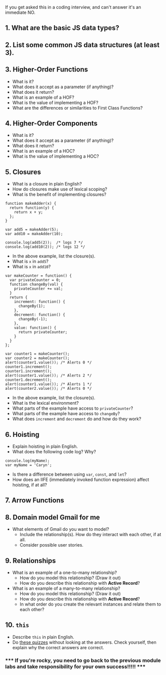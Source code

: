 If you get asked this in a coding interview, and can't answer it's an immediate NO.

## 1. What are the basic JS data types?

## 2. List some common JS data structures (at least 3).

## 3. Higher-Order Functions
 - What is it?
 - What does it accept as a parameter (if anything)?
 - What does it return?
 - What is an example of a HOF?
 - What is the value of implementing a HOF?
 - What are the differences or similarities to First Class Functions?

## 4. Higher-Order Components
 - What is it?
 - What does it accept as a parameter (if anything)?
 - What does it return?
 - What is an example of a HOC?
 - What is the value of implementing a HOC?

## 5. Closures
 - What is a closure in plain English?
 - How do closures make use of lexical scoping?
 - What is the benefit of implementing closures?

```JS
function makeAdder(x) {
  return function(y) {
    return x + y;
  };
}

var add5 = makeAdder(5);
var add10 = makeAdder(10);

console.log(add5(2));  /* logs 7 */
console.log(add10(2)); /* logs 12 */
```

 - In the above example, list the closure(s).
 - What is `x` in `add5`?
 - What is `x` in `add10`?

```JS
var makeCounter = function() {
  var privateCounter = 0;
  function changeBy(val) {
    privateCounter += val;
  }
  return {
    increment: function() {
      changeBy(1);
    },
    decrement: function() {
      changeBy(-1);
    },
    value: function() {
      return privateCounter;
    }
  }
};

var counter1 = makeCounter();
var counter2 = makeCounter();
alert(counter1.value()); /* Alerts 0 */
counter1.increment();
counter1.increment();
alert(counter1.value()); /* Alerts 2 */
counter1.decrement();
alert(counter1.value()); /* Alerts 1 */
alert(counter2.value()); /* Alerts 0 */
```

 - In the above example, list the closure(s).
 - What is the lexical environment?
 - What parts of the example have access to `privateCounter`?
 - What parts of the example have access to `changeBy`?
 - What does `increment` and `decrement` do and how do they work?

## 6. Hoisting
* Explain hoisting in plain English.
* What does the following code log? Why?
```JS
console.log(myName);
var myName = 'Caryn';
```
* Is there a difference between using `var`, `const`, and `let`?
* How does an IIFE (immediately invoked function expression) affect hoisting, if at all?

## 7. Arrow Functions


## 8. Domain model Gmail for me
* What elements of Gmail do you want to model?
  * Include the relationship(s). How do they interact with each other, if at all.
  * Consider possible user stories.

## 9. Relationships
  * What is an example of a one-to-many relationship?
    * How do you model this relationship? (Draw it out)
    * How do you describe this relationship with **Active Record**?
  * What is an example of a many-to-many relationship?
    * How do you model this relationship? (Draw it out)
    * How do you describe this relationship with **Active Record**?
    * In what order do you create the relevant instances and relate them to each other?

## 10. `this`
- Describe `this` in plain English.
- Do [these quizzes](https://dev.to/liaowow/take-this-quiz-understand-how-this-works-in-javascript-44dj) without looking at the answers. Check yourself, then explain why the correct answers are correct.


### *** If you're rocky, you **need** to go back to the previous module labs and take **responsibility** for your own success!!!!! ***
